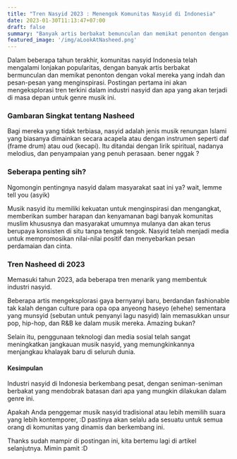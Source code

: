 ```yaml
---
title: "Tren Nasyid 2023 : Menengok Komunitas Nasyid di Indonesia"
date: 2023-01-30T11:13:47+07:00
draft: false
summary: "Banyak artis berbakat bemunculan dan memikat penonton dengan vokal mereka yang indah dan pesan-pesan yang menginspirasi. Postingan pertama ini akan eksplore tren terkini industri nasyid dan apa yang akan terjadi di masa depan."
featured_image: '/img/aLookAtNasheed.png'
---
```


Dalam beberapa tahun terakhir, komunitas nasyid Indonesia telah mengalami lonjakan popularitas, dengan banyak artis berbakat bermunculan dan memikat penonton dengan vokal mereka yang indah dan pesan-pesan yang menginspirasi. Postingan pertama ini akan mengeksplorasi tren terkini dalam industri nasyid dan apa yang akan terjadi di masa depan untuk genre musik ini.

### Gambaran Singkat tentang Nasheed ###

Bagi mereka yang tidak terbiasa, nasyid adalah jenis musik renungan Islami yang biasanya dimainkan secara acapela atau dengan instrumen seperti daf (frame drum) atau oud (kecapi). Itu ditandai dengan lirik spiritual, nadanya melodius, dan penyampaian yang penuh perasaan. bener nggak ?

### Seberapa penting sih? ###

Ngomongin pentingnya nasyid dalam masyarakat saat ini ya? wait, lemme tell you (asyik) 

Musik nasyid itu memiliki kekuatan untuk menginspirasi dan mengangkat, memberikan sumber harapan dan kenyamanan bagi banyak komunitas muslim khususnya dan masyarakat umumnya mulanya dan akan terus berupaya konsisten di situ tanpa tengak tengok. Nasyid telah menjadi media untuk mempromosikan nilai-nilai positif dan menyebarkan pesan perdamaian dan cinta.

### Tren Nasheed di 2023 ###

Memasuki tahun 2023, ada beberapa tren menarik yang membentuk industri nasyid.

Beberapa artis mengeksplorasi gaya bernyanyi baru, berdandan fashionable tak kalah dengan culture para opa opa anyeong haseyo (ehehe) sementara yang munsyid (sebutan untuk penyanyi lagu nasyid) lain memasukkan unsur pop, hip-hop, dan R&B ke dalam musik mereka. Amazing bukan?

Selain itu, penggunaan teknologi dan media sosial telah sangat meningkatkan jangkauan musik nasyid, yang memungkinkannya menjangkau khalayak baru di seluruh dunia.

#### Kesimpulan ####

Industri nasyid di Indonesia berkembang pesat, dengan seniman-seniman berbakat yang mendobrak batasan dari apa yang mungkin dilakukan dalam genre ini.

Apakah Anda penggemar musik nasyid tradisional atau lebih memilih suara yang lebih kontemporer, :D pastinya akan selalu ada sesuatu untuk semua orang di komunitas yang dinamis dan berkembang ini.

Thanks sudah mampir di postingan ini, kita bertemu lagi di artikel selanjutnya. Mimin pamit :D
